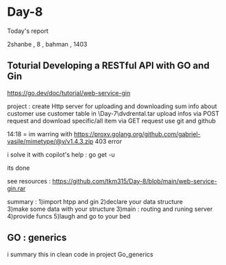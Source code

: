# Day-8
Today's report

2shanbe , 8 , bahman , 1403

Toturial Developing a RESTful API with GO and Gin
---------------------------------------------

https://go.dev/doc/tutorial/web-service-gin

project : 
create Http server for uploading and downloading sum info about customer
use customer table in \Day-7\dvdrental.tar
upload infos via POST request and download specific/all item via GET request
use git and github

14:18 = im warring with  https://proxy.golang.org/github.com/gabriel-vasile/mimetype/@v/v1.4.3.zip 403 error

i solve it with copilot's help : go get -u

its done

see resources : https://github.com/tkm315/Day-8/blob/main/web-service-gin.rar

summary : 1)import htpp and gin   2)declare your data structure    
3)make some data with your structure     3)main : routing and runing server    4)provide funcs    5)laugh and go to your bed

GO : generics
-----------------

i summary this in clean code in project Go_generics
